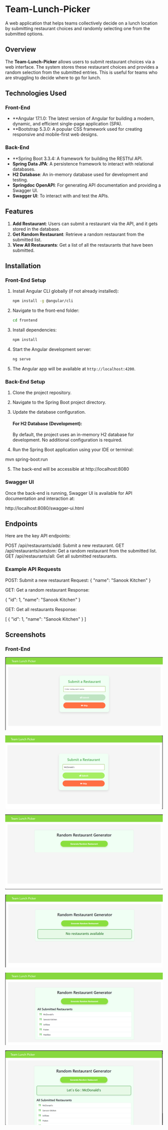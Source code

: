 # Team-Lunch-Picker

A web application that helps teams collectively decide on a lunch location by submitting restaurant choices and randomly selecting one from the submitted options.

## Overview

The **Team-Lunch-Picker** allows users to submit restaurant choices via a web interface. The system stores these restaurant choices and provides a random selection from the submitted entries. This is useful for teams who are struggling to decide where to go for lunch.

## Technologies Used

### Front-End

- **Angular 17.1.0: The latest version of Angular for building a modern, dynamic, and efficient single-page application (SPA).
- **Bootstrap 5.3.0: A popular CSS framework used for creating responsive and mobile-first web designs.

### Back-End

- **Spring Boot 3.3.4: A framework for building the RESTful API.
- **Spring Data JPA**: A persistence framework to interact with relational databases.
- **H2 Database**: An in-memory database used for development and testing.
- **Springdoc OpenAPI**: For generating API documentation and providing a Swagger UI.
- **Swagger UI**: To interact with and test the APIs.

## Features

1. **Add Restaurant**: Users can submit a restaurant via the API, and it gets stored in the database.
2. **Get Random Restaurant**: Retrieve a random restaurant from the submitted list.
3. **View All Restaurants**: Get a list of all the restaurants that have been submitted.


## Installation

### Front-End Setup

1. Install Angular CLI globally (if not already installed):
    ```bash
    npm install -g @angular/cli
    ```

2. Navigate to the front-end folder:
    ```bash
    cd frontend
    ```

3. Install dependencies:
    ```bash
    npm install
    ```

4. Start the Angular development server:
    ```bash
    ng serve
    ```

5. The Angular app will be available at `http://localhost:4200`.


### Back-End Setup

1. Clone the project repository.
2. Navigate to the Spring Boot project directory.
3. Update the database configuration.

   #### For H2 Database (Development):
   By default, the project uses an in-memory H2 database for development. No additional configuration is required.

4. Run the Spring Boot application using your IDE or terminal:

  mvn spring-boot:run

5. The back-end will be accessible at http://localhost:8080

### Swagger UI
Once the back-end is running, Swagger UI is available for API documentation and interaction at:

http://localhost:8080/swagger-ui.html

## Endpoints
Here are the key API endpoints:

POST /api/restaurants/add: Submit a new restaurant.
GET /api/restaurants/random: Get a random restaurant from the submitted list.
GET /api/restaurants/all: Get all submitted restaurants.

### Example API Requests
POST: Submit a new restaurant
Request:
{
  "name": "Sanook Kitchen"
}

GET: Get a random restaurant
Response:

{
  "id": 1,
  "name": "Sanook Kitchen"
}

GET: Get all restaurants
Response:

[
 {
  "id": 1,
  "name": "Sanook Kitchen"
 }
]

## Screenshots

### Front-End

![Submit Restaurant](./images/submit-restaurant.png)

![submit Restaurant button](./images/submit-restaurant-button.png)

![Submit Restaurant](./images/random-restaurant-generator.png)

![Submit Restaurant](./images/after-generate-if-no-restaurant.png)

![Submit Restaurant](./images/random-restaurant-page-show-submitted-restaurants.png)

![Submit Restaurant](./images/random-generated-restaurant.png)
